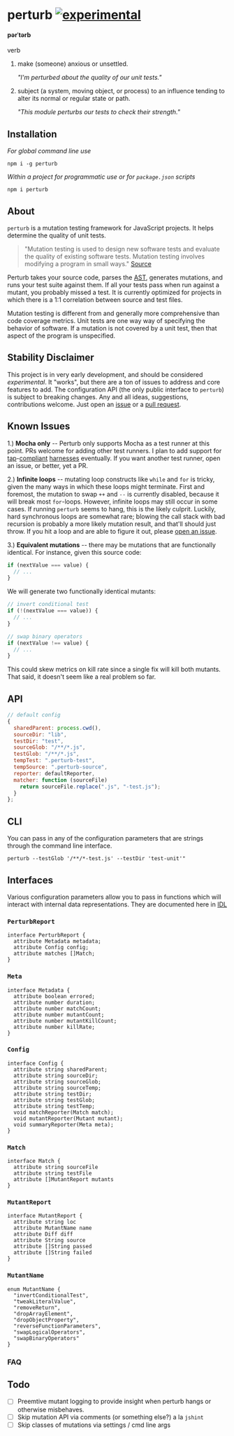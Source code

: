 # perturb [![experimental](http://badges.github.io/stability-badges/dist/experimental.svg)](http://github.com/badges/stability-badges)

#### pərˈtərb

verb

1.  make (someone) anxious or unsettled.
    
    _"I'm perturbed about the quality of our unit tests."_


2.  subject (a system, moving object, or process) to an influence tending to alter its normal or regular state or path.
    
    _"This module perturbs our tests to check their strength."_


## Installation

_For global command line use_

`npm i -g perturb`

_Within a project for programmatic use or for `package.json` scripts_

`npm i perturb`

## About
`perturb` is a mutation testing framework for JavaScript projects. It helps determine the quality of unit tests.

> "Mutation testing is used to design new software tests and evaluate the quality of existing software tests. Mutation testing involves modifying a program in small ways." 
[Source](http://en.wikipedia.org/wiki/Mutation_testing)

Perturb takes your source code, parses the [AST](http://en.wikipedia.org/wiki/Abstract_syntax_tree), generates mutations, and runs your test suite against them. If all your tests pass when run against a mutant, you probably missed a test. It is currently optimized for projects in which there is a 1:1 correlation between source and test files.

Mutation testing is different from and generally more comprehensive than code coverage metrics. Unit tests are one way way of specifying the behavior of software. If a mutation is not covered by a unit test, then that aspect of the program is unspecified. 

## Stability Disclaimer
This project is in very early development, and should be considered _experimental_. It "works", but there are a ton of issues to address and core features to add. The configuration API (the only public interface to `perturb`) is subject to breaking changes. Any and all ideas, suggestions, contributions welcome. Just open an [issue](https://github.com/nickb1080/perturb/issues) or a [pull request](https://github.com/nickb1080/perturb/pulls).

## Known Issues
1.) **Mocha only** -- Perturb only supports Mocha as a test runner at this point. PRs welcome for adding other test runners. I plan to add support for [tap](http://testanything.org/)-[compliant](https://github.com/isaacs/node-tap)  [harnesses](https://github.com/substack/tape) eventually. If you want another test runner, open an issue, or better, yet a PR.

2.) **Infinite loops** -- mutating loop constructs like `while` and `for` is tricky, given the many ways in which these loops might terminate. First and foremost, the mutation to swap `++` and `--` is currently disabled, because it will break most `for`-loops. However, infinite loops may still occur in some cases. If running `perturb` seems to hang, this is the likely culprit. Luckily, hard synchronous loops are somewhat rare; blowing the call stack with bad recursion is probably a more likely mutation result, and that'll should just throw. If you hit a loop and are able to figure it out, please [open an issue](https://github.com/nickb1080/perturb/issues).

3.) **Equivalent mutations** -- there may be mutations that are functionally identical. For instance, given this source code:

```js
if (nextValue === value) {
  // ...
}
```

We will generate two functionally identical mutants:

```js
// invert conditional test
if (!(nextValue === value)) {
  // ...
}

// swap binary operators
if (nextValue !== value) {
  // ...
}
```

This could skew metrics on kill rate since a single fix will kill both mutants. That said, it doesn't seem like a real problem so far.

## API
```js
// default config
{
  sharedParent: process.cwd(),
  sourceDir: "lib",
  testDir: "test",
  sourceGlob: "/**/*.js",
  testGlob: "/**/*.js",
  tempTest: ".perturb-test",
  tempSource: ".perturb-source",
  reporter: defaultReporter,
  matcher: function (sourceFile) 
    return sourceFile.replace(".js", "-test.js");
  }
};
```

## CLI
You can pass in any of the configuration parameters that are strings through the command line interface.

`perturb --testGlob '/**/*-test.js' --testDir 'test-unit'"`

## Interfaces
Various configuration parameters allow you to pass in functions which will interact with internal data representations. They are documented here in [IDL](https://heycam.github.io/webidl/)

### `PerturbReport`
```idl
interface PerturbReport {
  attribute Metadata metadata;
  attribute Config config;
  attribute matches []Match;
}
```

### `Meta`
```idl
interface Metadata {
  attribute boolean errored;
  attribute number duration;
  attribute number matchCount;
  attribute number mutantCount;
  attribute number mutantKillCount;
  attribute number killRate;
}
```

### `Config`


```idl
interface Config {
  attribute string sharedParent;
  attribute string sourceDir;
  attribute string sourceGlob;
  attribute string sourceTemp;
  attribute string testDir;
  attribute string testGlob;
  attribute string testTemp;
  void matchReporter(Match match);
  void mutantReporter(Mutant mutant);
  void summaryReporter(Meta meta);
}
```

### `Match`
```idl
interface Match {
  attribute string sourceFile
  attribute string testFile
  attribute []MutantReport mutants
}
```

### `MutantReport`
```idl
interface MutantReport {
  attribute string loc
  attribute MutantName name
  attribute Diff diff
  attribute String source
  attribute []String passed
  attribute []String failed
}
```

### `MutantName`
```idl
enum MutantName {
  "invertConditionalTest",
  "tweakLiteralValue",
  "removeReturn",
  "dropArrayElement",
  "dropObjectProperty",
  "reverseFunctionParameters",
  "swapLogicalOperators",
  "swapBinaryOperators"
}
```

### FAQ

## Todo
- [ ] Preemtive mutant logging to provide insight when perturb hangs or otherwise misbehaves.
- [ ] Skip mutation API via comments (or something else?) a la `jshint`
- [ ] Skip classes of mutations via settings / cmd line args
